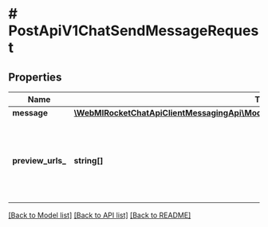 # # PostApiV1ChatSendMessageRequest

## Properties

Name | Type | Description | Notes
------------ | ------------- | ------------- | -------------
**message** | [**\WebMIRocketChatApiClientMessagingApi\Model\PostApiV1ChatSendMessageRequestMessage**](PostApiV1ChatSendMessageRequestMessage.md) |  | [optional]
**preview_urls_** | **string[]** | An array to define which URL previews should be retrieved from each message. | [optional]

[[Back to Model list]](../../README.md#models) [[Back to API list]](../../README.md#endpoints) [[Back to README]](../../README.md)
